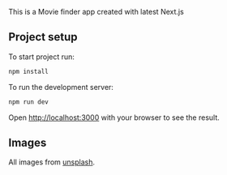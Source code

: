 This is a Movie finder app created with latest Next.js

## Project setup

To start project run:

```bash
npm install
```

To run the development server:

```bash
npm run dev
```

Open [http://localhost:3000](http://localhost:3000) with your browser to see the result.

## Images

All images from [unsplash](https://unsplash.com).
